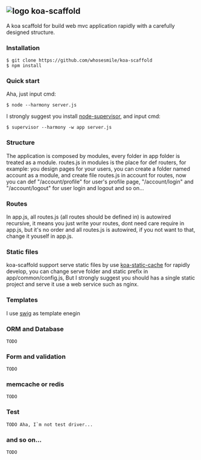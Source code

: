 ## ![logo](https://avatars1.githubusercontent.com/u/1303816?v=2&u=c153ce09f7ba68a3c3eff36d876638a224db35da&s=30) koa-scaffold

A koa scaffold for build web mvc application rapidly with a carefully designed structure.

### Installation
````
$ git clone https://github.com/whosesmile/koa-scaffold
$ npm install
````

### Quick start

Aha, just input cmd:
````
$ node --harmony server.js
````

I strongly suggest you install [node-supervisor](https://github.com/isaacs/node-supervisor), and input cmd:
````
$ supervisor --harmony -w app server.js
````

### Structure
The application is composed by modules, every folder in app folder is treated as a module. routes.js in modules is the place for def routers, for example:
you design pages for your users, you can create a folder named account as a module, and create file routes.js in account for routes,
now you can def "/account/profile" for user's profile page, "/account/login" and "/account/logout" for user login and logout and so on...


### Routes
In app.js, all routes.js (all routes should be defined in) is autowired recursive, it means you just write your routes,
dont need care require in app.js, but it's no order and all routes.js is autowired, if you not want to that, change it youself in app.js.


### Static files
koa-scaffold support serve static files by use [koa-static-cache](https://github.com/koajs/static-cache) for rapidly develop, 
you can change serve folder and static prefix in app/common/config.js, But I strongly suggest you should has a single static project and serve it use a web service such as nginx.


### Templates
I use [swig](https://github.com/paularmstrong/swig) as template enegin

### ORM and Database
````
TODO
````

### Form and validation
````
TODO
````

### memcache or redis
````
TODO
````


### Test
````
TODO Aha, I`m not test driver...
````

### and so on...
````
TODO
````